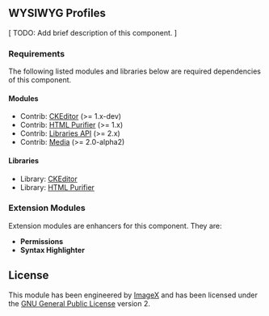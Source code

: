 ## WYSIWYG Profiles

[ TODO: Add brief description of this component. ]

### Requirements

The following listed modules and libraries below are required dependencies of this component.

#### Modules

* Contrib: [CKEditor](http://drupal.org/project/ckeditor) (>= 1.x-dev)
* Contrib: [HTML Purifier](http://drupal.org/project/htmlpurifier) (>= 1.x)
* Contrib: [Libraries API](http://drupal.org/project/libraries) (>= 2.x)
* Contrib: [Media](http://drupal.org/project/media) (>= 2.0-alpha2)

#### Libraries

* Library: [CKEditor](http://download.cksource.com/CKEditor/CKEditor/CKEditor%204.2.1/ckeditor_4.2.1_full.zip)
* Library: [HTML Purifier](http://htmlpurifier.org/releases/htmlpurifier-4.5.0.zip)

### Extension Modules

Extension modules are enhancers for this component. They are:

* **Permissions**
* **Syntax Highlighter**

## License

This module has been engineered by [ImageX](http://www.imagexmedia.com) and has been licensed under the [GNU General Public License](http://www.gnu.org/licenses/gpl-2.0.html) version 2.
